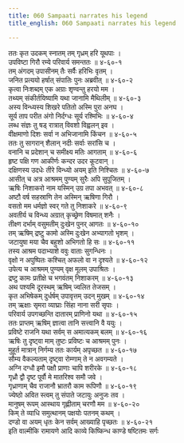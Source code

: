 ```yaml
---
title: 060 Sampaati narrates his legend
title_english: 060 Sampaati narrates his legend

---
```

ततः कृत उदकम् स्नातम् तम् गृध्रम् हरि यूथपाः ।  
उपविष्टा गिरौ रम्ये परिवार्य समन्ततः ॥ ४-६०-१  
तम् अंगदम् उपासीनम् तैः सर्वैः हरिभिः वृतम् ।  
जनित प्रत्ययो हर्षात् संपातिः पुनः अब्रवीत् ॥ ४-६०-२  
कृत्वा निःशब्दम् एक अग्राः शृण्वन्तु हरयो मम ।  
तथ्यम् संकीर्तयिष्यामि यथा जानामि मैथिलीम् ॥ ४-६०-३  
अस्य विन्ध्यस्य शिखरे पतितो अस्मि पुरा अनघ ।  
सूर्य ताप परीत अंगो निर्दग्धः सूर्य रश्मिभिः ॥ ४-६०-४  
लब्ध संज्ञः तु षड् रात्रात् विवशो विह्वलन् इव ।  
वीक्षमाणो दिशः सर्वा न अभिजानामि किंचन ॥ ४-६०-५  
ततः तु सागरान् शैलान् नदीः सर्वाः सरांसि च ।  
वनानि च प्रदेशान् च समीक्ष्य मतिः आगताम् ॥ ४-६०-६  
हृष्ट पक्षि गण आकीर्णः कन्दर उदर कूटवान् ।  
दक्षिणस्य उदधेः तीरे विन्ध्यो अयम् इति निश्चितः ॥ ४-६०-७  
आसीत् च अत्र आश्रमम् पुण्यम् सुरैः अपि सुपूजितम् ।  
ऋषिः निशाकरो नाम यस्मिन् उग्र तपा अभवत् ॥ ४-६०-८  
अष्टौ वर्ष सहस्राणि तेन अस्मिन् ऋषिणा गिरौ ।  
वसतो मम धर्मज्ञो स्वर् गते तु निशाकरे ॥ ४-६०-९  
अवतीर्य च विन्ध्य अग्रात् कृच्छ्रेण विषमात् शनैः ।  
तीक्ष्ण दर्भाम् वसुमतीम् दुःखेन पुनर् आगतः ॥ ४-६०-१०  
तम् ऋषिम् द्रष्टु कामो अस्मि दुःखेन अभ्यागतो भृशम् ।  
जटायुषा मया चैव बहुशो अभिगतो हि सः ॥ ४-६०-११  
तस्य आश्रम पदाभ्याशे ववुः वाताः सुगन्धिनः ।  
वृक्षो न अपुष्पितः कश्चित् अफलो वा न दृश्यते ॥ ४-६०-१२  
उपेत्य च आश्रमम् पुण्यम् वृक्ष मूलम् उपाश्रितः ।  
द्रष्टु कामः प्रतीक्षे च भगवंतम् निशाकरम् ॥ ४-६०-१३  
अथ पश्यमि दूरस्थम् ऋषिम् ज्वलित तेजसम् ।  
कृत अभिषेकम् दुर्धर्षम् उपावृत्तम् उदन् मुखम् ॥ ४-६०-१४  
तम् ऋक्षाः सृमरा व्याघ्राः सिंहा नाना सरी सृपाः ।  
परिवार्य उपगच्छन्ति दातारम् प्राणिनो यथा ॥ ४-६०-१५  
ततः प्राप्तम् ऋषिम् ज्ञात्वा तानि सत्त्वानि वै ययुः ।  
प्रविष्टे राजनि यथा सर्वम् स अमात्यकम् बलम् ॥ ४-६०-१६  
ऋषिः तु दृष्ट्वा माम् तुष्टः प्रविष्टः च आश्रमम् पुनः ।  
मुहूर्त मात्रान् निर्गम्य ततः कार्यम् अपृच्छत ॥ ४-६०-१७  
सौम्य वैकल्यताम् दृष्ट्वा रोम्णाम् ते न अवगम्यते ।  
अग्नि दग्धौ इमौ पक्षौ प्राणाः चापि शरीरके ॥ ४-६०-१८  
गृध्रौ द्वौ दृष्ट पूर्वौ मे मातरिश्व समौ जवे ।  
गृध्राणाम् चैव राजानौ भ्रातरौ काम रूपिणौ ॥ ४-६०-१९  
ज्येष्ठो अवित स्त्वम् तु संपाते जटायुः अनुजः तव ।  
मानुषम् रूपम् आस्थाय गृह्णीताम् चरणौ मम ॥ ४-६०-२०  
किम् ते व्याधि समुत्थानम् पक्षयोः पतनम् कथम् ।  
दण्डो वा अयम् धृतः केन सर्वम् आख्याहि पृच्छतः ॥ ४-६०-२१  
इति वाल्मीकि रामायणे आदि काव्ये किष्किन्ध काण्डे षष्टितमः सर्गः